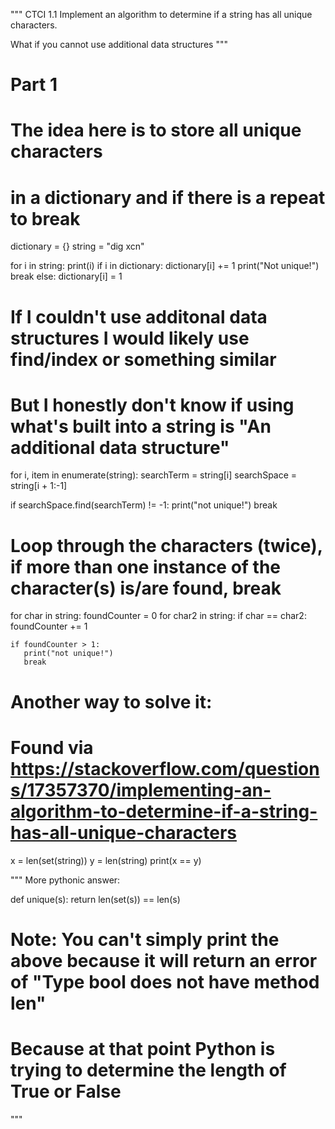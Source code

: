 """
CTCI 1.1
Implement an algorithm to determine if a string has all unique characters.

What if you cannot use additional data structures
"""

# Part 1
# The idea here is to store all unique characters 
# in a dictionary and if there is a repeat to break

dictionary = {}
string = "dig xcn"

for i in string:
  print(i)
  if i in dictionary:
    dictionary[i] += 1
    print("Not unique!")
    break
  else:
    dictionary[i] = 1

# If I couldn't use additonal data structures I would likely use find/index or something similar 
# But I honestly don't know if using what's built into a string is "An additional data structure"
for i, item in enumerate(string):
  searchTerm = string[i]
  searchSpace = string[i + 1:-1]
  
  if searchSpace.find(searchTerm) != -1:
    print("not unique!")
    break

# Loop through the characters (twice), if more than one instance of the character(s) is/are found, break
for char in string:
  foundCounter = 0 
  for char2 in string:
    if char == char2:
      foundCounter += 1
      
    if foundCounter > 1:
       print("not unique!")
       break
  
# Another way to solve it:
# Found via https://stackoverflow.com/questions/17357370/implementing-an-algorithm-to-determine-if-a-string-has-all-unique-characters
x = len(set(string))
y = len(string)
print(x == y)

"""
More pythonic answer:

def unique(s):
    return len(set(s)) == len(s)
    
# Note: You can't simply print the above because it will return an error of "Type bool does not have method len"
# Because at that point Python is trying to determine the length of True or False

"""